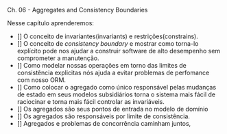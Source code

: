 Ch. 06 - Aggregates and Consistency Boundaries

Nesse capítulo aprenderemos: 
- [] O conceito de invariantes(invariants) e restrições(constrains).
- [] O conceito de *consistency boundary* e mostrar como torna-lo explícito pode nos ajudar a construir software de alto desempenho sem comprometer a manutenção.
- [] Como modelar nossas operações em torno das limites de consistência explicitas nós ajuda a evitar problemas de perfomance com nosso ORM.
- [] Como colocar o agregado como único responsável pelas mudanças de estado em seus modelos subsidiários torna o sistema mais fácil de raciocinar e torna mais fácil controlar as invariáveis.
- [] Os agregados são seus pontos de entrada no modelo de domínio
- [] Os agregados são responsáveis por limite de consistência.
- [] Agregados e problemas de concorrência caminham juntos,
